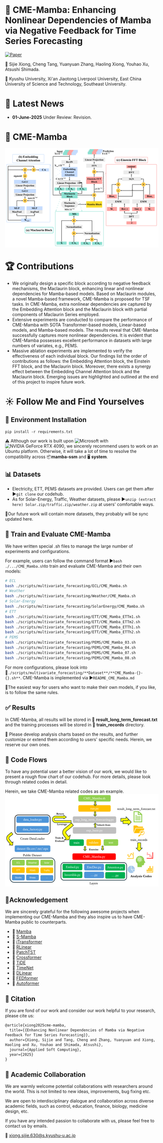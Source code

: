 # 📢 CME-Mamba: Enhancing Nonlinear Dependencies of Mamba via Negative Feedback for Time Series Forecasting

[![Paper](https://img.shields.io/badge/Paper-Elsevier-orange?style=for-the-badge)](DOI)

🙋 Sijie Xiong, Cheng Tang, Yuanyuan Zhang, Haoling Xiong, Youhao Xu, Atsushi Shimada.

🏫 Kyushu University, Xi'an Jiaotong Liverpool University, East China University of Science and Technology, Southeast University.

# 🎉 Latest News

- **01-June-2025** Under Review: Revision.

# 🌟 CME-Mamba

![img.png](CME-MambaArchitecture.png)

# 🏆 Contributions

- We originally design a specific block according to negative feedback mechanisms, the Maclaurin block, enhancing linear and nonlinear dependencies for Mamba-based models. Based on Maclaurin modules, a novel Mamba-based framework, CME-Mamba is proposed for TSF tasks. In CME-Mamba, extra nonlinear dependencies are captured by the Embedding Attention block and the Maclaurin block with partial components of Maclaurin Series employed.
- Extensive experiments are conducted to compare the performance of CME-Mamba with SOTA Transformer-based models, Linear-based models, and Mamba-based models. The results reveal that CME-Mamba successfully captures more nonlinear dependencies. It is evident that CME-Mamba possesses excellent performance in datasets with large numbers of variates, e.g., PEMS.
- Massive ablation experiments are implemented to verify the effectiveness of each individual block. Our findings list the order of contributions as follows: the Embedding Attention block, the Einstein FFT block, and the Maclaurin block. Moreover, there exists a synergy effect between the Embedding Channel Attention block and the Maclaurin block. Emerging issues are highlighted and outlined at the end of this project to inspire future work.

# ☀️ Follow Me and Find Yourselves

## 🔧 Environment Installation

`pip install -r requirements.txt`

⚠️ Although our work is built upon ![Microsoft](https://img.shields.io/badge/Microsoft-Windows-blue?logo=microsoft&style=for-the-badge) with ![NVIDIA GeForce RTX 4090](https://img.shields.io/badge/NVIDIA%20GeForce-RTX%204090-green?logo=nvidia&style=for-the-badge), we sincerely recommend users to work on an Ubuntu platform. Otherwise, it will take a lot of time to resolve the compatibility across 📦**mamba-ssm** and 🖥️ **system**.

## 📊 Datasets

- Electricity, ETT, PEMS datasets are provided. Users can get them after ▶️`git clone` our codehub.
- As for Solar-Energy, Traffic, Weather datasets, please ▶️`unzip (extract here) Solar.zip/traffic.zip/weather.zip` at users' comfortable ways.

🙏Our future work will contain more datasets, they probably will be sync updated here.

## 🚀 Train and Evaluate CME-Mamba

We have written special .sh files to manage the large number of experiments and configurations.

For example, users can follow the command format ▶️`bash ./.../CME_Mamba.sh`to train and evaluate CME-Mamba and their own models:

```bash
# ECL
bash ./scripts/multivariate_forecasting/ECL/CME_Mamba.sh
# Weather
bash ./scripts/multivariate_forecasting/Weather/CME_Mamba.sh
# Solar-Energy
bash ./scripts/multivariate_forecasting/SolarEnergy/CME_Mamba.sh
# ETT
bash ./scripts/multivariate_forecasting/ETT/CME_Mamba_ETTm1.sh
bash ./scripts/multivariate_forecasting/ETT/CME_Mamba_ETTm2.sh
bash ./scripts/multivariate_forecasting/ETT/CME_Mamba_ETTh1.sh
bash ./scripts/multivariate_forecasting/ETT/CME_Mamba_ETTh2.sh
# PEMS
bash ./scripts/multivariate_forecasting/PEMS/CME_Mamba_03.sh
bash ./scripts/multivariate_forecasting/PEMS/CME_Mamba_04.sh
bash ./scripts/multivariate_forecasting/PEMS/CME_Mamba_07.sh
bash ./scripts/multivariate_forecasting/PEMS/CME_Mamba_08.sh
```

For more configurations, please look into 📄`./scripts/multivariate_forecasting/**Dataset**/**CME_Mamba-{}-{}.sh**`.
CME-Mamba is implemented via  ▶️`README_CME_Mamba.md`

🌟The easiest way for users who want to make their own models, if you like, is to follow the same rules.

## ✅ Results

In CME-Mamba, all results will be stored in 📃 **result_long_term_forecast.txt** and the training processes will be stored in 📁 **train_records** directory.

🌟 Please develop analysis charts based on the results, and further customize or extend them according to users' specific needs. Herein, we reserve our own ones.

## 🍊 Code Flows

To have any potential user a better vision of our work, we would like to present a rough flow chart of our codehub. For more details, please look through related codes in detail.

Herein, we take CME-Mamba related codes as an example.
![img.png](CodeFlows.png)

## 🙏Acknowledgement

We are sincerely grateful for the following awesome projects when implementing our CME-Mamba and they also inspire us to have CME-Mamba public to counterparts.

- 🙇 [Mamba](https://github.com/state-spaces/mamba)
- 🙇 [S-Mamba](https://github.com/wzhwzhwzh0921/S-D-Mamba)
- 🙇 [iTransformer](https://github.com/thuml/iTransformer)
- 🙇 [RLinear](https://github.com/plumprc/RTSF/tree/main)
- 🙇 [PatchTST](https://github.com/yuqinie98/PatchTST)
- 🙇 [Crossformer](https://github.com/Thinklab-SJTU/Crossformer)
- 🙇 [TiDE](https://github.com/google-research/google-research/tree/master/tide)
- 🙇 [TimeNet](https://github.com/paudan/TimeNet)
- 🙇 [DLinear](https://github.com/cure-lab/LTSF-Linear)
- 🙇 [FEDformer](https://github.com/DAMO-DI-ML/ICML2022-FEDformer)
- 🙇 [Autoformer](https://github.com/thuml/Autoformer)

## 📖 Citation

If you are fond of our work and consider our work helpful to your research, please cite us:

```
@article{xiong2025cme-mamba,
  title={{Enhancing Nonlinear Dependencies of Mamba via Negative Feedback for Time Series Forecasting}},
  author={Xiong, Sijie and Tang, Cheng and Zhang, Yuanyuan and Xiong, Haoling and Xu, Youhao and Shimada, Atsushi},
  journal={Applied Soft Computing},
  year={2025}
}
```

## 🤝 Academic Collaboration

We are warmly welcome potential collaborations with researchers around the world. This is not limited to new ideas, improvements, bug fixing etc.

We are open to interdisciplinary dialogue and collaboration across diverse academic fields, such as control, education, finance, biology, medicine design, etc.

If you have any intended passion to collaborate with us, please feel free to contact us by emails.

📮 [xiong.sijie.630@s.kyushu-u.ac.jp](xiong.sijie.630@s.kyushu-u.ac.jp)
